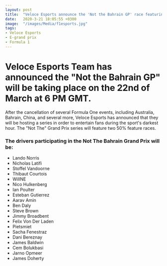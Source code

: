 ```yaml
---
layout: post
title:  "Veloce Esports announce the 'Not the Bahrain GP' race featuring several celebrities and Formula 1 drivers"
date:   2020-3-21 18:05:55 +0300
image:  "/images/Media/f1esports.jpg"
tags:   
- Veloce Esports
- E-grand prix
- Formula 1
---
```


# Veloce Esports Team has announced the "Not the Bahrain GP" will be taking place on the 22nd of March at 6 PM GMT.

After the cancellation of several Formula One events, including Australia, Bahrain, China, and several more, Veloce Esports has announced
that they will be hosting a series in order to entertain fans during the sport's darkest hour. The "Not The" Grand Prix series will
feature two 50% feature races. 

### The drivers participating in the Not The Bahrain Grand Prix will be:

- Lando Norris
- Nicholas Latifi
- Stoffel Vandoorne
- Thibaut Courtois 
- WillNE
- Nico Hulkenberg
- Ian Poulter
- Esteban Gutierrez
- Aarav Amin
- Ben Daly
- Steve Brown
- Jimmy Broadbent
- Felix Von Der Laden
- Pietsmiet
- Sacha Fenestraz
- Dani Bereznay
- James Baldwin
- Cem Bolukbasi
- Jarno Opmeer
- James Doherty


